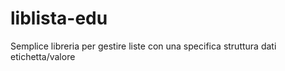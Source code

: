 # liblista-edu
Semplice libreria per gestire liste con una specifica struttura dati etichetta/valore
